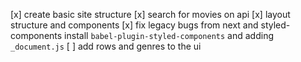 [x] create basic site structure
[x] search for movies on api
[x] layout structure and components
[x] fix legacy bugs from next and styled-components install `babel-plugin-styled-components` and adding `_document.js`
[ ] add rows and genres to the ui
